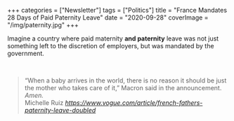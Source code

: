+++
categories = ["Newsletter"]
tags = ["Politics"]
title = "France Mandates 28 Days of Paid Paternity Leave"
date = "2020-09-28"
coverImage = "/img/paternity.jpg"
+++

Imagine a country where paid maternity **and paternity** leave was not just something left to the discretion of employers, but was mandated by the government.

<!--more-->

<br>

<blockquote class="quoteback" darkmode="" data-title="French%20Fathers%20Will%20Now%20Get%20Double%20the%20Paternity%20Leave" data-author="Michelle Ruiz" cite="https://www.vogue.com/article/french-fathers-paternity-leave-doubled">
                      “When a baby arrives in the world, there is no reason it should be just the mother who takes care of it,” Macron said in the announcement. <em>Amen.</em>
                      <footer>Michelle Ruiz <cite><a href="https://www.vogue.com/article/french-fathers-paternity-leave-doubled">https://www.vogue.com/article/french-fathers-paternity-leave-doubled</a></cite></footer>
                      </blockquote>
                      <script note="" src="https://cdn.jsdelivr.net/gh/Blogger-Peer-Review/quotebacks@1/quoteback.js"></script>
